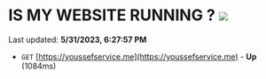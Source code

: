 # IS MY WEBSITE RUNNING ? [![](https://img.shields.io/static/v1?label=Sponsor&message=%E2%9D%A4&logo=GitHub&color=%23fe8e86)](https://github.com/sponsors/<username>)

Last updated: **5/31/2023, 6:27:57 PM**

- `GET` [https://youssefservice.me](https://youssefservice.me) - **Up** (1084ms)
